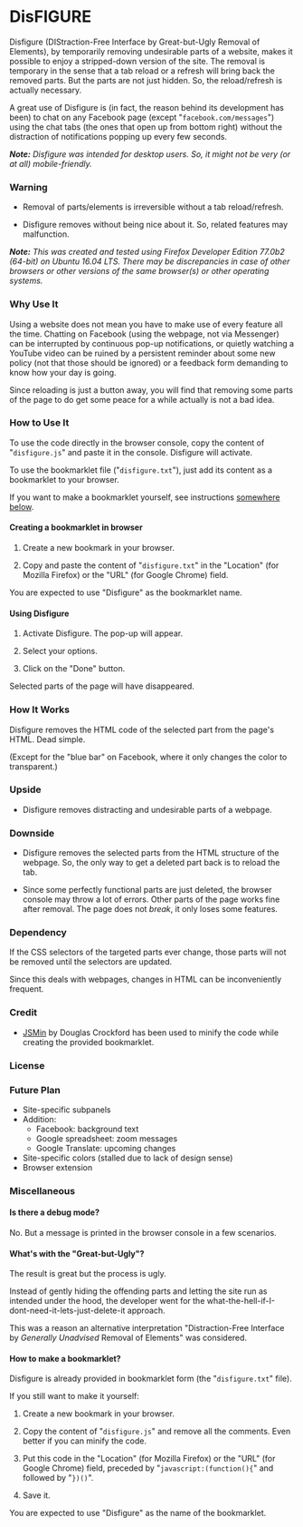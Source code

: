 # DisFIGURE

Disfigure (DIStraction-Free Interface by Great-but-Ugly Removal of Elements),
by temporarily removing undesirable parts of a website,
makes it possible to enjoy a stripped-down version of the site.
The removal is temporary in the sense that
a tab reload or a refresh will bring back the removed parts.
But the parts are not just hidden.
So, the reload/refresh is actually necessary.

A great use of Disfigure is
(in fact, the reason behind its development has been)
to chat on any Facebook page (except "`facebook.com/messages`")
using the chat tabs (the ones that open up from bottom right)
without the distraction of notifications popping up every few seconds.

_**Note:**
Disfigure was intended for desktop users.
So, it might not be very (or at all) mobile-friendly._

### Warning

- Removal of parts/elements is irreversible without a tab reload/refresh.

- Disfigure removes without being nice about it.
So, related features may malfunction.

_**Note:**
This was created and tested using
Firefox Developer Edition 77.0b2 (64-bit)
on Ubuntu 16.04 LTS.
There may be discrepancies in case of other browsers 
or other versions of the same browser(s)
or other operating systems._

### Why Use It

Using a website does not mean you have to make use of every feature all the time.
Chatting on Facebook (using the webpage, not via Messenger)
can be interrupted by continuous pop-up notifications,
or quietly watching a YouTube video can be ruined
by a persistent reminder about some new policy (not that those should be ignored)
or a feedback form demanding to know how your day is going.

Since reloading is just a button away,
you will find that
removing some parts of the page to do get some peace for a while
actually is not a bad idea.

### How to Use It

To use the code directly in the browser console,
copy the content of "`disfigure.js`" and paste it in the console.
Disfigure will activate.

To use the bookmarklet file ("`disfigure.txt`"),
just add its content as a bookmarklet to your browser.

If you want to make a bookmarklet yourself,
see instructions
[somewhere below](#how-to-make-a-bookmarklet).

#### Creating a bookmarklet in browser

1. Create a new bookmark in your browser.

2. Copy and paste the content of "`disfigure.txt`"
in the "Location" (for Mozilla Firefox)
or the "URL" (for Google Chrome) field.

You are expected to use "Disfigure" as the bookmarklet name.

#### Using Disfigure

1. Activate Disfigure.
The pop-up will appear.

2. Select your options.

3. Click on the "Done" button.

Selected parts of the page will have disappeared.

### How It Works

Disfigure removes the HTML code of the selected part from the page's HTML.
Dead simple.

(Except for the "blue bar" on Facebook,
where it only changes the color to transparent.)

### Upside

- Disfigure removes distracting and undesirable parts of a webpage.

### Downside

- Disfigure removes the selected parts from the HTML structure of the webpage.
So, the only way to get a deleted part back
is to reload the tab.

- Since some perfectly functional parts are just deleted,
the browser console may throw a lot of errors.
Other parts of the page works fine after removal.
The page does not _break_,
it only loses some features.

### Dependency

If the CSS selectors of the targeted parts ever change,
those parts will not be removed
until the selectors are updated.

Since this deals with webpages,
changes in HTML can be inconveniently frequent.

### Credit

- [JSMin](https://www.crockford.com/jsmin.html)
by Douglas Crockford has been used
to minify the code while creating the provided bookmarklet.

### License

### Future Plan

- Site-specific subpanels
- Addition:
  - Facebook: background text
  - Google spreadsheet: zoom messages
  - Google Translate: upcoming changes
- Site-specific colors (stalled due to lack of design sense)
- Browser extension

### Miscellaneous

#### Is there a debug mode?

No.
But a message is printed in the browser console in a few scenarios.

#### What's with the "Great-but-Ugly"?

The result is great but the process is ugly.

Instead of gently hiding the offending parts
and letting the site run as intended under the hood,
the developer went for the
what-the-hell-if-I-dont-need-it-lets-just-delete-it approach.

This was a reason an alternative interpretation
"Distraction-Free Interface by _Generally Unadvised_ Removal of Elements"
was considered.

#### How to make a bookmarklet?

Disfigure is already provided in bookmarklet form
(the "`disfigure.txt`" file).

If you still want to make it yourself:

1. Create a new bookmark in your browser.

2. Copy the content of "`disfigure.js`" and remove all the comments.
Even better if you can minify the code.

3. Put this code in the
"Location" (for Mozilla Firefox)
or the "URL" (for Google Chrome) field,
preceded by "`javascript:(function(){`" and followed by "`})()`".

4. Save it.

You are expected to use "Disfigure" as the name of the bookmarklet.
